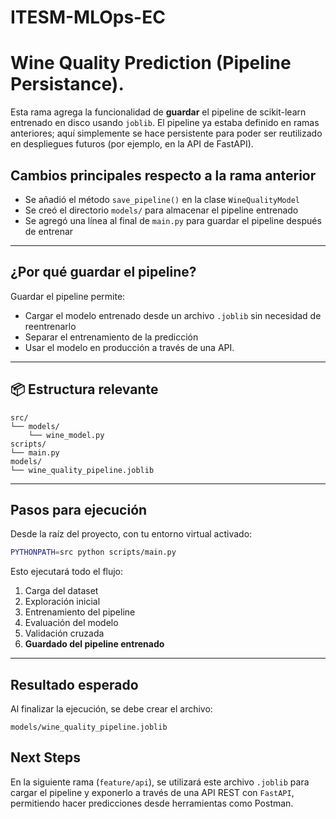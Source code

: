 # ITESM-MLOps-EC

# Wine Quality Prediction (Pipeline Persistance).

Esta rama agrega la funcionalidad de **guardar** el pipeline de scikit-learn entrenado en disco usando `joblib`. El pipeline ya estaba definido en ramas anteriores; aquí simplemente se hace persistente para poder ser reutilizado en despliegues futuros (por ejemplo, en la API de FastAPI).

## Cambios principales respecto a la rama anterior

- Se añadió el método `save_pipeline()` en la clase `WineQualityModel`
- Se creó el directorio `models/` para almacenar el pipeline entrenado
- Se agregó una línea al final de `main.py` para guardar el pipeline después de entrenar

---

## ¿Por qué guardar el pipeline?

Guardar el pipeline permite:

- Cargar el modelo entrenado desde un archivo `.joblib` sin necesidad de reentrenarlo
- Separar el entrenamiento de la predicción
- Usar el modelo en producción a través de una API.

---

## 📦 Estructura relevante

```
src/
└── models/
    └── wine_model.py            
scripts/
└── main.py                      
models/
└── wine_quality_pipeline.joblib 
```

---

## Pasos para ejecución

Desde la raíz del proyecto, con tu entorno virtual activado:

```bash
PYTHONPATH=src python scripts/main.py
```

Esto ejecutará todo el flujo:

1. Carga del dataset
2. Exploración inicial
3. Entrenamiento del pipeline
4. Evaluación del modelo
5. Validación cruzada
6. **Guardado del pipeline entrenado**

---

## Resultado esperado

Al finalizar la ejecución, se debe crear el archivo:

```
models/wine_quality_pipeline.joblib
```

## Next Steps

En la siguiente rama (`feature/api`), se utilizará este archivo `.joblib` para cargar el pipeline y exponerlo a través de una API REST con `FastAPI`, permitiendo hacer predicciones desde herramientas como Postman.
